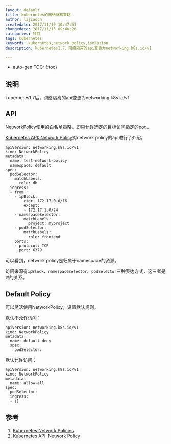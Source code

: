 ```yaml
---
layout: default
title: kubernetes的网络隔离策略
author: lijiaocn
createdate: 2017/11/10 10:47:51
changedate: 2017/11/13 09:40:26
categories: 项目
tags: kubernetes
keywords: kubernetes,network policy,isolation
description: kubernetes1.7，网络隔离的api变更为networking.k8s.io/v1

---
```


* auto-gen TOC:
{:toc}

## 说明

kubernetes1.7后，网络隔离的api变更为networking.k8s.io/v1

## API

NetworkPolicy使用的白名单策略，即只允许选定的目标访问指定的pod。

[Kubernetes API: Network Policy][2]对network policy的api进行了介绍。

	apiVersion: networking.k8s.io/v1
	kind: NetworkPolicy
	metadata:
	  name: test-network-policy
	  namespace: default
	spec:
	  podSelector:
	    matchLabels:
	      role: db
	  ingress:
	  - from:
	    - ipBlock:
	        cidr: 172.17.0.0/16
	        except:
	        - 172.17.1.0/24
	    - namespaceSelector:
	        matchLabels:
	          project: myproject
	    - podSelector:
	        matchLabels:
	          role: frontend
	    ports:
	    - protocol: TCP
	      port: 6379

可以看到，network policy是归属于namespace的资源。

访问来源有`ipBlock`、`namespaceSelector`、`podSelector`三种表达方式，这三者是`或`的关系。

## Default Policy

可以灵活使用NetworkPolicy，设置默认规则。

默认不允许访问：

	apiVersion: networking.k8s.io/v1
	kind: NetworkPolicy
	metadata:
	  name: default-deny
	  spec:
	    podSelector:

默认允许访问：

	apiVersion: networking.k8s.io/v1
	kind: NetworkPolicy
	metadata:
	  name: allow-all
	spec:
	  podSelector:
	  ingress:
	  - {}

## 参考

1. [Kubernetes Network Policies][1]
2. [Kubernetes API: Network Policy][2]

[1]: https://v1-7.docs.kubernetes.io/docs/concepts/services-networking/network-policies/  "Kubernetes Network Policies" 
[2]: https://v1-7.docs.kubernetes.io/docs/api-reference/v1.7/#networkpolicy-v1-networking "Kubernetes API: Network Policy"

